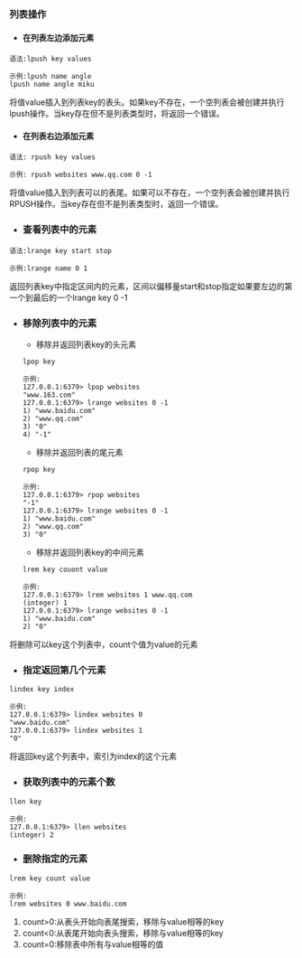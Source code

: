 ### 列表操作

* #### 在列表左边添加元素

```
语法:lpush key values

示例:lpush name angle
lpush name angle miku
```

将值value插入到列表key的表头。如果key不存在，一个空列表会被创建并执行lpush操作。当key存在但不是列表类型时，将返回一个错误。

* #### 在列表右边添加元素

```
语法: rpush key values

示例: rpush websites www.qq.com 0 -1
```

将值value插入到列表可以的表尾。如果可以不存在，一个空列表会被创建并执行RPUSH操作。当key存在但不是列表类型时，返回一个错误。

* ### 查看列表中的元素

```
语法:lrange key start stop

示例:lrange name 0 1
```

返回列表key中指定区间内的元素，区间以偏移量start和stop指定如果要左边的第一个到最后的一个lrange key 0 -1

* ### 移除列表中的元素

  * 移除并返回列表key的头元素

  ```
  lpop key

  示例:
  127.0.0.1:6379> lpop websites
  "www.163.com"
  127.0.0.1:6379> lrange websites 0 -1
  1) "www.baidu.com"
  2) "www.qq.com"
  3) "0"
  4) "-1"
  ```

  * 移除并返回列表的尾元素

  ```
  rpop key

  示例:
  127.0.0.1:6379> rpop websites
  "-1"
  127.0.0.1:6379> lrange websites 0 -1
  1) "www.baidu.com"
  2) "www.qq.com"
  3) "0"
  ```

  * 移除并返回列表key的中间元素

  ```
  lrem key couont value

  示例:
  127.0.0.1:6379> lrem websites 1 www.qq.com
  (integer) 1
  127.0.0.1:6379> lrange websites 0 -1
  1) "www.baidu.com"
  2) "0"
  ```

将删除可以key这个列表中，count个值为value的元素

* ### 指定返回第几个元素

```
lindex key index

示例:
127.0.0.1:6379> lindex websites 0
"www.baidu.com"
127.0.0.1:6379> lindex websites 1
"0"
```

将返回key这个列表中，索引为index的这个元素

* ### 获取列表中的元素个数

```
llen key

示例:
127.0.0.1:6379> llen websites
(integer) 2
```

* ### 删除指定的元素

```
lrem key count value

示例:
lrem websites 0 www.baidu.com
```

1. count&gt;0:从表头开始向表尾搜索，移除与value相等的key
2. count&lt;0:从表尾开始向表头搜索，移除与value相等的key
3. count=0:移除表中所有与value相等的值



